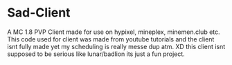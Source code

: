 # Sad-Client
A MC 1.8 PVP Client made for use on hypixel, mineplex, minemen.club etc.
This code used for client was made from youtube tutorials and the client isnt fully made yet my scheduling is really messe dup atm. XD
this client isnt supposed to be serious like lunar/badlion its just a fun project.
